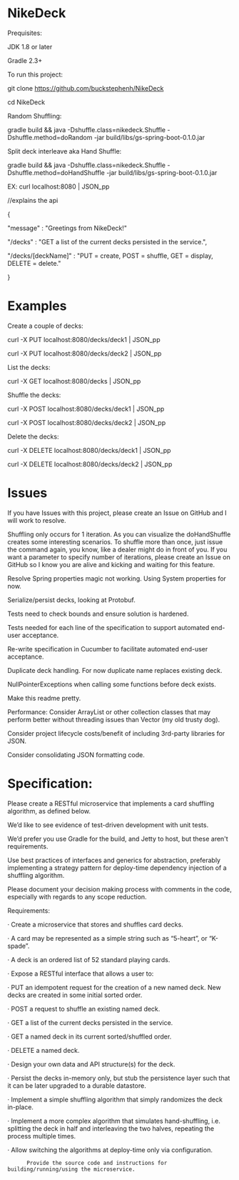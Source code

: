 # NikeDeck

Prequisites:

JDK 1.8 or later

Gradle 2.3+

To run this project:

git clone https://github.com/buckstephenh/NikeDeck

cd NikeDeck

Random Shuffling:

gradle build && java -Dshuffle.class=nikedeck.Shuffle -Dshuffle.method=doRandom -jar build/libs/gs-spring-boot-0.1.0.jar

Split deck interleave aka Hand Shuffle:

gradle build && java -Dshuffle.class=nikedeck.Shuffle -Dshuffle.method=doHandShuffle -jar build/libs/gs-spring-boot-0.1.0.jar

EX: curl localhost:8080 | JSON_pp 

 //explains the api

{

   "message" : "Greetings from NikeDeck!"

   "/decks" : "GET a list of the current decks persisted in the service.",

   "/decks/[deckName]" : "PUT = create, POST = shuffle, GET = display, DELETE = delete."

}

# Examples

Create a couple of decks:

curl -X PUT localhost:8080/decks/deck1 | JSON_pp

curl -X PUT localhost:8080/decks/deck2 | JSON_pp


List the decks:

curl -X GET localhost:8080/decks | JSON_pp


Shuffle the decks:

curl -X POST localhost:8080/decks/deck1 | JSON_pp

curl -X POST localhost:8080/decks/deck2 | JSON_pp


Delete the decks:

curl -X DELETE localhost:8080/decks/deck1 | JSON_pp

curl -X DELETE localhost:8080/decks/deck2 | JSON_pp


# Issues

If you have Issues with this project, please create an Issue on GitHub and I will work to resolve.

Shuffling only occurs for 1 iteration.  As you can visualize the doHandShuffle creates some interesting scenarios.  To shuffle more than once, just issue the command again, you know, like a dealer might do in front of you.  If you want a parameter to specify number of iterations, please create an Issue on GitHub so I know you are alive and kicking and waiting for this feature.

Resolve Spring properties magic not working.  Using System properties for now.

Serialize/persist decks, looking at Protobuf.

Tests need to check bounds and ensure solution is hardened.

Tests needed for each line of the specification to support automated end-user acceptance.

Re-write specification in Cucumber to facilitate automated end-user acceptance.

Duplicate deck handling.  For now duplicate name replaces existing deck.

NullPointerExceptions when calling some functions before deck exists.

Make this readme pretty.

Performance: Consider ArrayList or other collection classes that may perform better without threading issues than Vector (my old trusty dog).

Consider project lifecycle costs/benefit of including 3rd-party libraries for JSON.

Consider consolidating JSON formatting code.

# Specification:

Please create a RESTful microservice that implements a card shuffling algorithm, as defined below.  

We’d like to see evidence of test-driven development with unit tests.  

We’d prefer you use Gradle for the build, and Jetty to host, but these aren't requirements.  

Use best practices of interfaces and generics for abstraction, preferably implementing a strategy pattern for deploy-time dependency injection of a shuffling algorithm.  

Please document your decision making process with comments in the code, especially with regards to any scope reduction.
 
Requirements:

·         Create a microservice that stores and shuffles card decks.

·         A card may be represented as a simple string such as “5-heart”, or “K-spade”.

·         A deck is an ordered list of 52 standard playing cards.

·         Expose a RESTful interface that allows a user to:

·         PUT an idempotent request for the creation of a new named deck.  New decks are created in some initial sorted order.

·         POST a request to shuffle an existing named deck.

·         GET a list of the current decks persisted in the service.

·         GET a named deck in its current sorted/shuffled order.

·         DELETE a named deck.

·         Design your own data and API structure(s) for the deck.

·         Persist the decks in-memory only, but stub the persistence layer such that it can be later upgraded to a durable datastore.

·         Implement a simple shuffling algorithm that simply randomizes the deck in-place.

·         Implement a more complex algorithm that simulates hand-shuffling, i.e. splitting the deck in half and interleaving the two halves, repeating the process multiple times.

·         Allow switching the algorithms at deploy-time only via configuration.

          Provide the source code and instructions for building/running/using the microservice.
